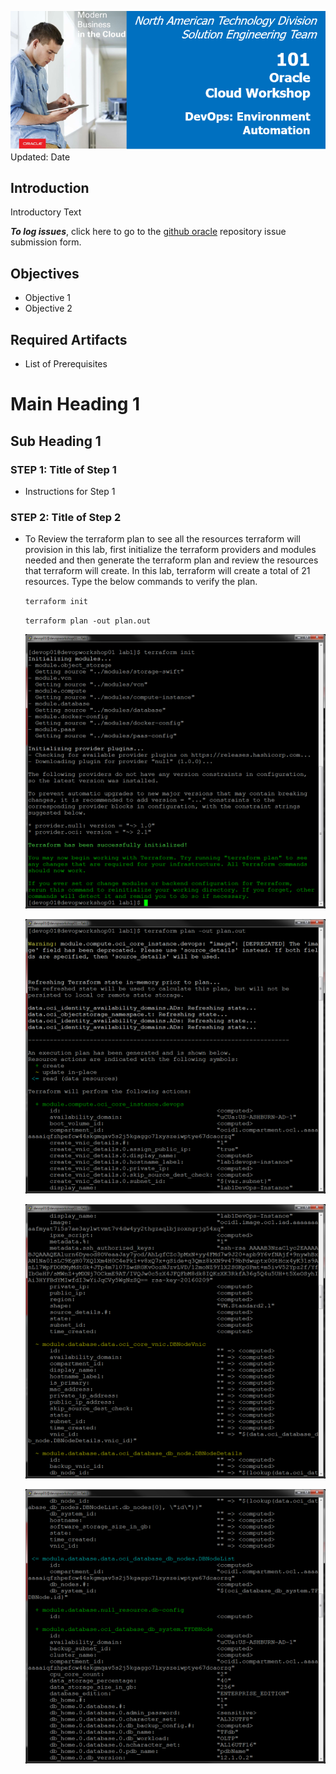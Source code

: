 ![](images/101/header101.png)  
Updated: Date

## Introduction

Introductory Text

**_To log issues_**, click here to go to the [github oracle](https://github.com/oracle/learning-library/issues/new) repository issue submission form.

## Objectives

- Objective 1
- Objective 2

## Required Artifacts

- List of Prerequisites

# Main Heading 1

## Sub Heading 1

### **STEP 1**: Title of Step 1

- Instructions for Step 1

### **STEP 2**: Title of Step 2

- To Review the terraform plan to see all the resources terraform will provision in this lab, first initialize the terraform providers and modules needed and then generate the terraform plan and review the resources that terraform will create. In this lab, terraform will create a total of 21 resources. Type the below commands to verify the plan.

  `terraform init`
  
  `terraform plan -out plan.out`
  
  ![](images/101/18.png)
  
  ![](images/101/19.png)
  
  ![](images/101/20.png)
  
  ![](images/101/21.png)
